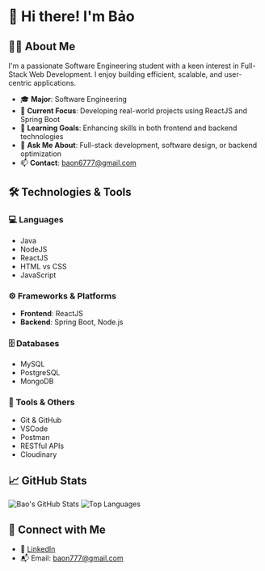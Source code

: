 # 👋 Hi there! I'm Bảo

## 👨‍💻 About Me
I'm a passionate Software Engineering student with a keen interest in Full-Stack Web Development. I enjoy building efficient, scalable, and user-centric applications.

- 🎓 **Major**: Software Engineering
- 🚀 **Current Focus**: Developing real-world projects using ReactJS and Spring Boot
- 🧠 **Learning Goals**: Enhancing skills in both frontend and backend technologies
- 💬 **Ask Me About**: Full-stack development, software design, or backend optimization
- 📫 **Contact**: baon6777@gmail.com

## 🛠️ Technologies & Tools

### 💻 Languages
- Java
- NodeJS
- ReactJS
- HTML vs CSS
- JavaScript

### ⚙️ Frameworks & Platforms
- **Frontend**: ReactJS
- **Backend**: Spring Boot, Node.js

### 🗄️ Databases
- MySQL
- PostgreSQL
- MongoDB

### 🧰 Tools & Others
- Git & GitHub
- VSCode
- Postman
- RESTful APIs
- Cloudinary

## 📈 GitHub Stats

![Bao's GitHub Stats](https://github-readme-stats.vercel.app/api?username=BaoCoder288203&show_icons=true&theme=tokyonight)
![Top Languages](https://github-readme-stats.vercel.app/api/top-langs/?username=BaoCoder288203&layout=compact&theme=tokyonight)

## 🔗 Connect with Me

- 💼 [LinkedIn](https://www.linkedin.com/in/bao-nguyen-123456789/)
- 📬 Email: baon777@gmail.com
